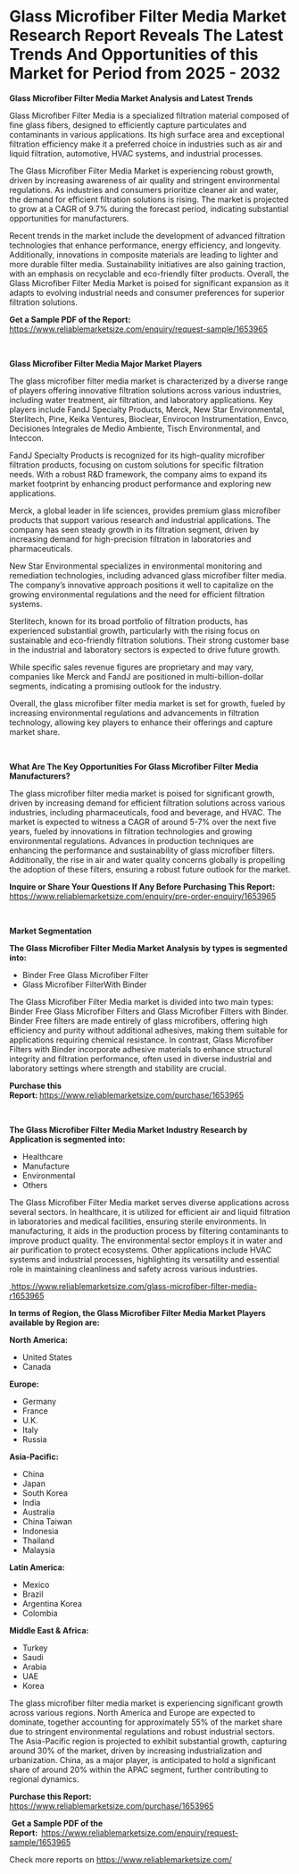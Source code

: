 <p><h1>Glass Microfiber Filter Media Market Research Report Reveals The Latest Trends And Opportunities of this Market for Period from 2025 - 2032</h1></p><p><strong>Glass Microfiber Filter Media Market Analysis and Latest Trends</strong></p>
<p><p>Glass Microfiber Filter Media is a specialized filtration material composed of fine glass fibers, designed to efficiently capture particulates and contaminants in various applications. Its high surface area and exceptional filtration efficiency make it a preferred choice in industries such as air and liquid filtration, automotive, HVAC systems, and industrial processes.</p><p>The Glass Microfiber Filter Media Market is experiencing robust growth, driven by increasing awareness of air quality and stringent environmental regulations. As industries and consumers prioritize cleaner air and water, the demand for efficient filtration solutions is rising. The market is projected to grow at a CAGR of 9.7% during the forecast period, indicating substantial opportunities for manufacturers. </p><p>Recent trends in the market include the development of advanced filtration technologies that enhance performance, energy efficiency, and longevity. Additionally, innovations in composite materials are leading to lighter and more durable filter media. Sustainability initiatives are also gaining traction, with an emphasis on recyclable and eco-friendly filter products. Overall, the Glass Microfiber Filter Media Market is poised for significant expansion as it adapts to evolving industrial needs and consumer preferences for superior filtration solutions.</p></p>
<p><strong>Get a Sample PDF of the Report:&nbsp;</strong> <a href="https://www.reliablemarketsize.com/enquiry/request-sample/1653965?utm_campaign=3069&utm_medium=2&utm_source=Github&utm_content=ia&utm_term=07032025&utm_id=glass-microfiber-filter-media">https://www.reliablemarketsize.com/enquiry/request-sample/1653965</a></p>
<p>&nbsp;</p>
<p><strong>Glass Microfiber Filter Media Major Market Players</strong></p>
<p><p>The glass microfiber filter media market is characterized by a diverse range of players offering innovative filtration solutions across various industries, including water treatment, air filtration, and laboratory applications. Key players include FandJ Specialty Products, Merck, New Star Environmental, Sterlitech, Pine, Keika Ventures, Bioclear, Envirocon Instrumentation, Envco, Decisiones Integrales de Medio Ambiente, Tisch Environmental, and Inteccon.</p><p>FandJ Specialty Products is recognized for its high-quality microfiber filtration products, focusing on custom solutions for specific filtration needs. With a robust R&D framework, the company aims to expand its market footprint by enhancing product performance and exploring new applications.</p><p>Merck, a global leader in life sciences, provides premium glass microfiber products that support various research and industrial applications. The company has seen steady growth in its filtration segment, driven by increasing demand for high-precision filtration in laboratories and pharmaceuticals.</p><p>New Star Environmental specializes in environmental monitoring and remediation technologies, including advanced glass microfiber filter media. The company’s innovative approach positions it well to capitalize on the growing environmental regulations and the need for efficient filtration systems. </p><p>Sterlitech, known for its broad portfolio of filtration products, has experienced substantial growth, particularly with the rising focus on sustainable and eco-friendly filtration solutions. Their strong customer base in the industrial and laboratory sectors is expected to drive future growth. </p><p>While specific sales revenue figures are proprietary and may vary, companies like Merck and FandJ are positioned in multi-billion-dollar segments, indicating a promising outlook for the industry.</p><p>Overall, the glass microfiber filter media market is set for growth, fueled by increasing environmental regulations and advancements in filtration technology, allowing key players to enhance their offerings and capture market share.</p></p>
<p>&nbsp;</p>
<p><strong>What Are The Key Opportunities For Glass Microfiber Filter Media Manufacturers?</strong></p>
<p><p>The glass microfiber filter media market is poised for significant growth, driven by increasing demand for efficient filtration solutions across various industries, including pharmaceuticals, food and beverage, and HVAC. The market is expected to witness a CAGR of around 5-7% over the next five years, fueled by innovations in filtration technologies and growing environmental regulations. Advances in production techniques are enhancing the performance and sustainability of glass microfiber filters. Additionally, the rise in air and water quality concerns globally is propelling the adoption of these filters, ensuring a robust future outlook for the market.</p></p>
<p><strong>Inquire or Share Your Questions If Any Before Purchasing This Report:</strong> <a href="https://www.reliablemarketsize.com/enquiry/pre-order-enquiry/1653965?utm_campaign=3069&utm_medium=2&utm_source=Github&utm_content=ia&utm_term=07032025&utm_id=glass-microfiber-filter-media">https://www.reliablemarketsize.com/enquiry/pre-order-enquiry/1653965</a></p>
<p>&nbsp;</p>
<p><strong>Market Segmentation</strong></p>
<p><strong>The Glass Microfiber Filter Media Market Analysis by types is segmented into:</strong></p>
<p><ul><li>Binder Free Glass Microfiber Filter</li><li>Glass Microfiber FilterWith Binder</li></ul></p>
<p><p>The Glass Microfiber Filter Media market is divided into two main types: Binder Free Glass Microfiber Filters and Glass Microfiber Filters with Binder. Binder Free filters are made entirely of glass microfibers, offering high efficiency and purity without additional adhesives, making them suitable for applications requiring chemical resistance. In contrast, Glass Microfiber Filters with Binder incorporate adhesive materials to enhance structural integrity and filtration performance, often used in diverse industrial and laboratory settings where strength and stability are crucial.</p></p>
<p><strong>Purchase this Report:&nbsp;</strong><a href="https://www.reliablemarketsize.com/purchase/1653965?utm_campaign=3069&utm_medium=2&utm_source=Github&utm_content=ia&utm_term=07032025&utm_id=glass-microfiber-filter-media">https://www.reliablemarketsize.com/purchase/1653965</a></p>
<p>&nbsp;</p>
<p><strong>The Glass Microfiber Filter Media Market Industry Research by Application is segmented into:</strong></p>
<p><ul><li>Healthcare</li><li>Manufacture</li><li>Environmental</li><li>Others</li></ul></p>
<p><p>The Glass Microfiber Filter Media market serves diverse applications across several sectors. In healthcare, it is utilized for efficient air and liquid filtration in laboratories and medical facilities, ensuring sterile environments. In manufacturing, it aids in the production process by filtering contaminants to improve product quality. The environmental sector employs it in water and air purification to protect ecosystems. Other applications include HVAC systems and industrial processes, highlighting its versatility and essential role in maintaining cleanliness and safety across various industries.</p></p>
<p><a href="https://www.reliablemarketsize.com/glass-microfiber-filter-media-r1653965?utm_campaign=3069&utm_medium=2&utm_source=Github&utm_content=ia&utm_term=07032025&utm_id=glass-microfiber-filter-media">&nbsp;https://www.reliablemarketsize.com/glass-microfiber-filter-media-r1653965</a></p>
<p><strong>In terms of Region, the Glass Microfiber Filter Media Market Players available by Region are:</strong></p>
<p>
    <p> <strong> North America: </strong>
        <ul>
            <li>United States</li>
            <li>Canada</li>
        </ul>
        </p> 
    <p> <strong> Europe: </strong>
        <ul>
            <li>Germany</li>
            <li>France</li>
            <li>U.K.</li>
            <li>Italy</li>
            <li>Russia</li>
        </ul>
        </p> 
    <p> <strong> Asia-Pacific: </strong>
        <ul>
            <li>China</li>
            <li>Japan</li>
            <li>South Korea</li>
            <li>India</li>
            <li>Australia</li>
            <li>China Taiwan</li>
            <li>Indonesia</li>
            <li>Thailand</li>
            <li>Malaysia</li>
        </ul>
        </p> 
    <p> <strong> Latin America: </strong>
        <ul>
            <li>Mexico</li>
            <li>Brazil</li>
            <li>Argentina Korea</li>
            <li>Colombia</li>
        </ul>
        </p> 
    <p> <strong> Middle East & Africa: </strong>
        <ul>
            <li>Turkey</li>
            <li>Saudi</li>
            <li>Arabia</li>
            <li>UAE</li>
            <li>Korea</li>
        </ul>
    </p>
    </p>
<p><p>The glass microfiber filter media market is experiencing significant growth across various regions. North America and Europe are expected to dominate, together accounting for approximately 55% of the market share due to stringent environmental regulations and robust industrial sectors. The Asia-Pacific region is projected to exhibit substantial growth, capturing around 30% of the market, driven by increasing industrialization and urbanization. China, as a major player, is anticipated to hold a significant share of around 20% within the APAC segment, further contributing to regional dynamics.</p></p>
<p><strong>Purchase this Report: </strong><a href="https://www.reliablemarketsize.com/purchase/1653965?utm_campaign=3069&utm_medium=2&utm_source=Github&utm_content=ia&utm_term=07032025&utm_id=glass-microfiber-filter-media">https://www.reliablemarketsize.com/purchase/1653965</a></p>
<p>&nbsp;<strong>Get a Sample PDF of the Report:&nbsp;&nbsp;</strong><a href="https://www.reliablemarketsize.com/enquiry/request-sample/1653965?utm_campaign=3069&utm_medium=2&utm_source=Github&utm_content=ia&utm_term=07032025&utm_id=glass-microfiber-filter-media">https://www.reliablemarketsize.com/enquiry/request-sample/1653965</a></p>
<p><strong></strong></p>
<p>Check more reports on <a href="https://www.reliablemarketsize.com/?utm_campaign=3069&utm_medium=2&utm_source=Github&utm_content=ia&utm_term=07032025&utm_id=glass-microfiber-filter-media">https://www.reliablemarketsize.com/</a></p>